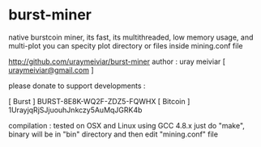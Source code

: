 burst-miner
===========

native burstcoin miner, its fast, its multithreaded, low memory usage, and multi-plot
you can specity plot directory or files inside mining.conf file

http://github.com/uraymeiviar/burst-miner
author : uray meiviar [ uraymeiviar@gmail.com ]

please donate to support developments :

 [ Burst   ] BURST-8E8K-WQ2F-ZDZ5-FQWHX
 [ Bitcoin ] 1UrayjqRjSJjuouhJnkczy5AuMqJGRK4b

compilation :
tested on OSX and Linux using GCC 4.8.x
just do "make", binary will be in "bin" directory and then edit "mining.conf" file